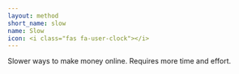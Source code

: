 ```yaml
---
layout: method
short_name: slow
name: Slow
icon: <i class="fas fa-user-clock"></i>
---
```

Slower ways to make money online. Requires more time and effort.
